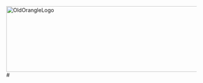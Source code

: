 <img width="834" height="176" alt="OldOrangleLogo" src="https://github.com/user-attachments/assets/baaf766b-57a0-4825-8f99-64bcca3e5928" />
#
